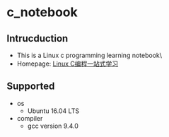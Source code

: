 # c_notebook
## Intrucduction
- This is a Linux c programming learning notebook\
- Homepage: [Linux C编程一站式学习](https://linux-c-learning-all-in-one.readthedocs.io/zh_CN/latest/index.html)
## Supported
- os
	- Ubuntu 16.04 LTS
- compiler
	- gcc version 9.4.0
